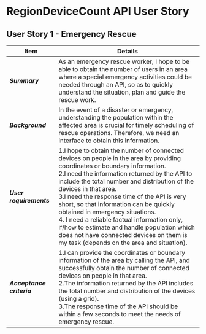 # RegionDeviceCount API User Story

## User Story 1 - Emergency Rescue

| **Item** | **Details** |
| ---- | ------- |
| ***Summary*** | As an emergency rescue worker, I hope to be able to obtain the number of users in an area where a special emergency activities could be needed through an API, so as to quickly understand the situation, plan and guide the rescue work.  |
| ***Background*** | In the event of a disaster or emergency, understanding the population within the affected area is crucial for timely scheduling of rescue operations. Therefore, we need an interface to obtain this information. |
| ***User requirements*** |1.I hope to obtain the number of connected devices on people in the area by providing coordinates or boundary information.<br>2.I need the information returned by the API to include the total number and distribution of the devices in that area.<br>3.I need the response time of the API is very short, so that information can be quickly obtained in emergency situations.<br>4. I need a reliable factual information only, if/how to estimate and handle population which does not have connected devices on them is my task (depends on the area and situation).|
| ***Acceptance criteria*** | 1.I can provide the coordinates or boundary information of the area by calling the API, and successfully obtain the number of connected devices on people in that area.<br>2.The information returned by the API includes the total number and distribution of the devices (using a grid).<br>3.The response time of the API should be within a few seconds to meet the needs of emergency rescue. |
